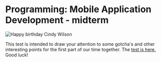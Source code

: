 Programming: Mobile Application Development - midterm
===

![Happy birthday Cindy Wilson](http://i.ytimg.com/vi/szhJzX0UgDM/hqdefault.jpg "Happy birthday Cindy Wilson (rock lobster)")

This test is intended to draw your attention to some gotcha's and other interesting points for the first part of our time together. The [test is here.](tests/mobilemidterm.htm) Good luck!